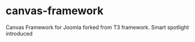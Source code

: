# canvas-framework
Canvas Framework for Joomla forked from T3 framework. Smart spotlight introduced
